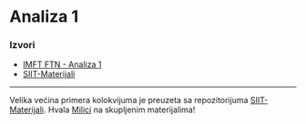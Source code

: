 # Analiza 1

### Izvori

- [IMFT FTN - Analiza 1](https://imft.ftn.uns.ac.rs/ljubo/IN_Analiza1/IN_Analiza1.html)
- [SIIT-Materijali](https://github.com/coma007/SIIT-materijali)

---

Velika većina primera kolokvijuma je preuzeta sa repozitorijuma [SIIT-Materijali](https://github.com/coma007/SIIT-materijali). Hvala [Milici](https://github.com/coma007) na skupljenim materijalima!